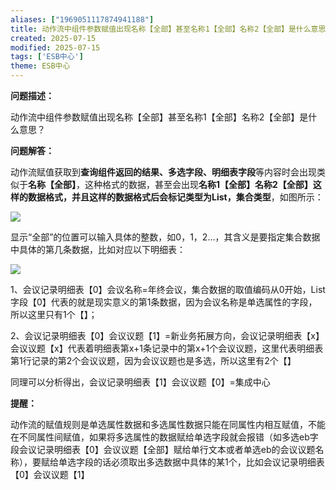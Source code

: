```yaml
---
aliases: ["1969051117874941188"]
title: 动作流中组件参数赋值出现名称【全部】甚至名称1【全部】名称2【全部】是什么意思
created: 2025-07-15
modified: 2025-07-15
tags: ['ESB中心']
theme: ESB中心
---
```


**问题描述：**

动作流中组件参数赋值出现名称【全部】甚至名称1【全部】名称2【全部】是什么意思？

**问题解答：**

动作流赋值获取到**查询组件返回的结果、多选字段、明细表字段**等内容时会出现类似于**名称【全部】**，这种格式的数据，甚至会出现**名称1【全部】名称2【全部】**这样的数据格式，并且这样的数据格式后会标记类型为**List，集合类型**，如图所示：

![](bdcf1a945bef134e7faff519e689a59a.jpg)

显示“全部”的位置可以输入具体的整数，如0，1，2…，其含义是要指定集合数据中具体的第几条数据，比如对应以下明细表：

![](e243bc2c1872b0704f8097c75a7dc9ee.jpg)

1、会议记录明细表【0】会议名称=年终会议，集合数据的取值编码从0开始，List字段【0】代表的就是现实意义的第1条数据，因为会议名称是单选属性的字段，所以这里只有1个【】；

2、会议记录明细表【0】会议议题【1】=新业务拓展方向，会议记录明细表【x】会议议题【x】代表着明细表第x+1条记录中的第x+1个会议议题，这里代表明细表第1行记录的第2个会议议题，因为会议议题也是多选，所以这里有2个【】

同理可以分析得出，会议记录明细表【1】会议议题【0】=集成中心

**提醒：**

动作流的赋值规则是单选属性数据和多选属性数据只能在同属性内相互赋值，不能在不同属性间赋值，如果将多选属性的数据赋给单选字段就会报错（如多选eb字段会议记录明细表【0】会议议题【全部】赋给单行文本或者单选eb的会议议题名称），要赋给单选字段的话必须取出多选数据中具体的某1个，比如会议记录明细表【0】会议议题【1】